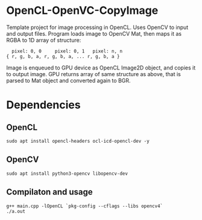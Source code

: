# OpenCL-OpenVC-CopyImage
Template project for image processing in OpenCL. Uses OpenCV to input and output files. 
Program loads image to OpenCV Mat, then maps it as RGBA to 1D array of structure:

```
  pixel: 0, 0     pixel: 0, 1   pixel: n, n
{ r, g, b, a, r, g, b, a, ... r, g, b, a }
```
Image is enqueued to GPU device as OpenCL Image2D object, and copies it to output image.
GPU returns array of same structure as above, that is parsed to Mat object and converted again to BGR. 


# Dependencies

## OpenCL
```
sudo apt install opencl-headers ocl-icd-opencl-dev -y
```

## OpenCV
```
sudo apt install python3-opencv libopencv-dev 
```

## Compilaton and usage
```
g++ main.cpp -lOpenCL `pkg-config --cflags --libs opencv4`
./a.out
```
